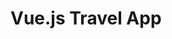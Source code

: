 # Vue.js Travel App

[//]: # (> Outline a brief description of your project.)

[//]: # (> Live demo [_here_]&#40;https://www.example.com&#41;. <!-- If you have the project hosted somewhere, include the link here. -->)

[//]: # ()
[//]: # (## Table of Contents)

[//]: # (* [General Info]&#40;#general-information&#41;)

[//]: # (* [Technologies Used]&#40;#technologies-used&#41;)

[//]: # (* [Features]&#40;#features&#41;)

[//]: # (* [Screenshots]&#40;#screenshots&#41;)

[//]: # (* [Setup]&#40;#setup&#41;)

[//]: # (* [Usage]&#40;#usage&#41;)

[//]: # (* [Project Status]&#40;#project-status&#41;)

[//]: # (* [Room for Improvement]&#40;#room-for-improvement&#41;)

[//]: # (* [Acknowledgements]&#40;#acknowledgements&#41;)

[//]: # (* [Contact]&#40;#contact&#41;)

[//]: # (<!-- * [License]&#40;#license&#41; -->)

[//]: # ()
[//]: # ()
[//]: # (## General Information)

[//]: # (- Provide general information about your project here.)

[//]: # (- What problem does it &#40;intend to&#41; solve?)

[//]: # (- What is the purpose of your project?)

[//]: # (- Why did you undertake it?)

[//]: # (<!-- You don't have to answer all the questions - just the ones relevant to your project. -->)

[//]: # ()
[//]: # ()
[//]: # (## Technologies Used)

[//]: # (- Tech 1 - version 1.0)

[//]: # (- Tech 2 - version 2.0)

[//]: # (- Tech 3 - version 3.0)

[//]: # ()
[//]: # ()
[//]: # (## Features)

[//]: # (List the ready features here:)

[//]: # (- Awesome feature 1)

[//]: # (- Awesome feature 2)

[//]: # (- Awesome feature 3)

[//]: # ()
[//]: # ()
[//]: # (## Screenshots)

[//]: # (![Example screenshot]&#40;./img/screenshot.png&#41;)

[//]: # (<!-- If you have screenshots you'd like to share, include them here. -->)

[//]: # ()
[//]: # ()
[//]: # (## Setup)

[//]: # (What are the project requirements/dependencies? Where are they listed? A requirements.txt or a Pipfile.lock file perhaps? Where is it located?)

[//]: # ()
[//]: # (Proceed to describe how to install / setup one's local environment / get started with the project.)

[//]: # ()
[//]: # ()
[//]: # (## Usage)

[//]: # (How does one go about using it?)

[//]: # (Provide various use cases and code examples here.)

[//]: # ()
[//]: # (`write-your-code-here`)

[//]: # ()
[//]: # ()
[//]: # (## Project Status)

[//]: # (Project is: _in progress_ / _complete_ / _no longer being worked on_. If you are no longer working on it, provide reasons why.)

[//]: # ()
[//]: # ()
[//]: # (## Room for Improvement)

[//]: # (Include areas you believe need improvement / could be improved. Also add TODOs for future development.)

[//]: # ()
[//]: # (Room for improvement:)

[//]: # (- Improvement to be done 1)

[//]: # (- Improvement to be done 2)

[//]: # ()
[//]: # (To do:)

[//]: # (- Feature to be added 1)

[//]: # (- Feature to be added 2)

[//]: # ()
[//]: # ()
[//]: # ([//]: # &#40;## Acknowledgements&#41;)
[//]: # ()
[//]: # ([//]: # &#40;Give credit here.&#41;)
[//]: # ()
[//]: # ([//]: # &#40;- This project was inspired by...&#41;)
[//]: # ()
[//]: # ([//]: # &#40;- This project was based on [this tutorial]&#40;https://www.example.com&#41;.&#41;)
[//]: # ()
[//]: # ([//]: # &#40;- Many thanks to...&#41;)
[//]: # ()
[//]: # ()
[//]: # (## Contact)

[//]: # (Created by [@KSchwierz98]&#40;https://github.com/KrzysztofS98/&#41; - feel free to contact me!)

[//]: # ()
[//]: # ()
[//]: # (<!-- Optional -->)

[//]: # (<!-- ## License -->)

[//]: # (<!-- This project is open source and available under the [... License]&#40;&#41;. -->)

[//]: # ()
[//]: # (<!-- You don't have to include all sections - just the one's relevant to your project -->)